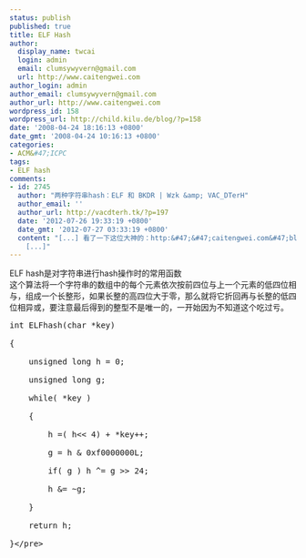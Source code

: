 ```yaml
---
status: publish
published: true
title: ELF Hash
author:
  display_name: twcai
  login: admin
  email: clumsywyvern@gmail.com
  url: http://www.caitengwei.com
author_login: admin
author_email: clumsywyvern@gmail.com
author_url: http://www.caitengwei.com
wordpress_id: 158
wordpress_url: http://child.kilu.de/blog/?p=158
date: '2008-04-24 18:16:13 +0800'
date_gmt: '2008-04-24 10:16:13 +0800'
categories:
- ACM&#47;ICPC
tags:
- ELF hash
comments:
- id: 2745
  author: "两种字符串hash：ELF 和 BKDR | Wzk &amp; VAC_DTerH"
  author_email: ''
  author_url: http://vacdterh.tk/?p=197
  date: '2012-07-26 19:33:19 +0800'
  date_gmt: '2012-07-27 03:33:19 +0800'
  content: "[...] 看了一下这位大神的：http:&#47;&#47;caitengwei.com&#47;blog&#47;algorithm-match&#47;acmicpc&#47;elf-hash&#47;
    [...]"
---
```

<p>ELF hash是对字符串进行hash操作时的常用函数<br />
这个算法将一个字符串的数组中的每个元素依次按前四位与上一个元素的低四位相与，组成一个长整形，如果长整的高四位大于零，那么就将它折回再与长整的低四位相异或，要注意最后得到的整型不是唯一的，一开始因为不知道这个吃过亏。</p>
<pre class="prettyprint">int ELFhash(char *key)<br />
{<br />
    unsigned long h = 0;<br />
    unsigned long g;<br />
    while( *key )<br />
    {<br />
        h =( h<< 4) + *key++;<br />
        g = h & 0xf0000000L;<br />
        if( g ) h ^= g >> 24;<br />
        h &= ~g;<br />
    }<br />
    return h;<br />
}<&#47;pre></p>
